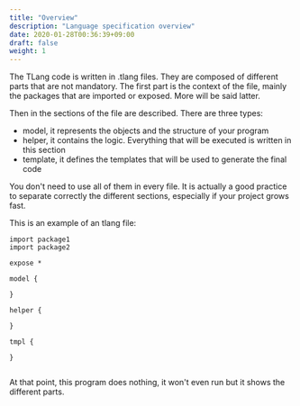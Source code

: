 ```yaml
---
title: "Overview"
description: "Language specification overview"
date: 2020-01-28T00:36:39+09:00
draft: false
weight: 1
---
```


The TLang code is written in .tlang files. They are composed of different parts that are not mandatory. The first part is the context of the file, mainly the packages that are imported or exposed. More will be said latter.

Then in the sections of the file are described. There are three types: 
* model, it represents the objects and the structure of your program
* helper, it contains the logic. Everything that will be executed is written in this section
* template, it defines the templates that will be used to generate the final code

You don't need to use all of them in every file. It is actually a good practice to separate correctly the different sections, especially if your project grows fast.

This is an example of an tlang file:

```tlang
import package1
import package2

expose *

model {

}

helper {

}

tmpl {

}


```

At that point, this program does nothing, it won't even run but it shows the different parts.